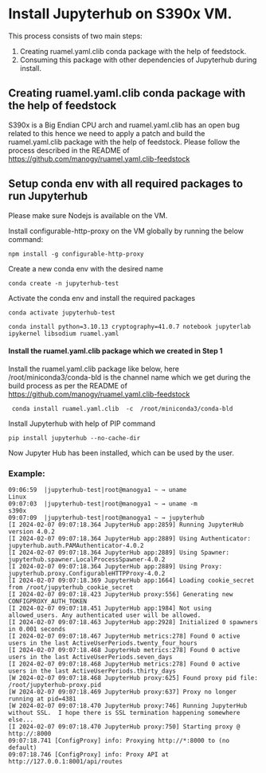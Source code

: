 
Install Jupyterhub on S390x VM.
==================================

This process consists of two main steps: 
1. Creating ruamel.yaml.clib conda package with the help of feedstock.
2. Consuming this package with other dependencies of Jupyterhub during install.


## Creating ruamel.yaml.clib conda package with the help of feedstock 

S390x is a Big Endian CPU arch and ruamel.yaml.clib has an open bug related to this hence we need to apply a patch and build the ruamel.yaml.clib package with the help of feedstock. 
Please follow the process described in the README of  https://github.com/manogy/ruamel.yaml.clib-feedstock


## Setup conda env with all required packages to run Jupyterhub
Please make sure Nodejs is available on the VM.

Install configurable-http-proxy on the VM globally by running the below command:
```
npm install -g configurable-http-proxy
``` 
Create a new conda env with the desired name

```
conda create -n jupyterhub-test
```

Activate the conda env and install the required packages

```
conda activate jupyterhub-test 

conda install python=3.10.13 cryptography=41.0.7 notebook jupyterlab ipykernel libsodium ruamel.yaml
```


#### Install the ruamel.yaml.clib package which we created in Step 1 

Install the ruamel.yaml.clib package like below, here /root/miniconda3/conda-bld is the channel name which we get during the build process as per the README of https://github.com/manogy/ruamel.yaml.clib-feedstock

```
 conda install ruamel.yaml.clib  -c  /root/miniconda3/conda-bld
```

Install Jupyterhub with help of PIP command

```
pip install jupyterhub --no-cache-dir

```

Now Jupyter Hub has been installed, which can be used by the user. 


### Example:

```
09:06:59  |jupyterhub-test|root@manogya1 ~ → uname 
Linux
09:07:03  |jupyterhub-test|root@manogya1 ~ → uname -m 
s390x
09:07:09  |jupyterhub-test|root@manogya1 ~ → jupyterhub
[I 2024-02-07 09:07:18.364 JupyterHub app:2859] Running JupyterHub version 4.0.2
[I 2024-02-07 09:07:18.364 JupyterHub app:2889] Using Authenticator: jupyterhub.auth.PAMAuthenticator-4.0.2
[I 2024-02-07 09:07:18.364 JupyterHub app:2889] Using Spawner: jupyterhub.spawner.LocalProcessSpawner-4.0.2
[I 2024-02-07 09:07:18.364 JupyterHub app:2889] Using Proxy: jupyterhub.proxy.ConfigurableHTTPProxy-4.0.2
[I 2024-02-07 09:07:18.369 JupyterHub app:1664] Loading cookie_secret from /root/jupyterhub_cookie_secret
[I 2024-02-07 09:07:18.423 JupyterHub proxy:556] Generating new CONFIGPROXY_AUTH_TOKEN
[I 2024-02-07 09:07:18.451 JupyterHub app:1984] Not using allowed_users. Any authenticated user will be allowed.
[I 2024-02-07 09:07:18.463 JupyterHub app:2928] Initialized 0 spawners in 0.001 seconds
[I 2024-02-07 09:07:18.467 JupyterHub metrics:278] Found 0 active users in the last ActiveUserPeriods.twenty_four_hours
[I 2024-02-07 09:07:18.468 JupyterHub metrics:278] Found 0 active users in the last ActiveUserPeriods.seven_days
[I 2024-02-07 09:07:18.468 JupyterHub metrics:278] Found 0 active users in the last ActiveUserPeriods.thirty_days
[W 2024-02-07 09:07:18.468 JupyterHub proxy:625] Found proxy pid file: /root/jupyterhub-proxy.pid
[W 2024-02-07 09:07:18.469 JupyterHub proxy:637] Proxy no longer running at pid=4381
[W 2024-02-07 09:07:18.470 JupyterHub proxy:746] Running JupyterHub without SSL.  I hope there is SSL termination happening somewhere else...
[I 2024-02-07 09:07:18.470 JupyterHub proxy:750] Starting proxy @ http://:8000
09:07:18.741 [ConfigProxy] info: Proxying http://*:8000 to (no default)
09:07:18.746 [ConfigProxy] info: Proxy API at http://127.0.0.1:8001/api/routes


```
